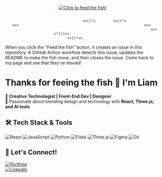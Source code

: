 

<div align="center">

<!-- This is our aquarium tank -->
<a href="https://github.com/yourusername/yourusername/issues/new?title=Feed+the+fish&body=Just+click+submit+to+feed+the+fish!">
  <img src="https://your-image-url.com/fish.png" alt="Click to feed the fish!">
</a>

<!-- Fish will be updated via GitHub Actions -->
```
                                                                      
                                   ><((°>        ><((°>               
   <><                                                         <><    
                                                                  <>< 
                      <°)))><                                         
                            ><((°>>                                   

```

</div>

When you click the "Feed the fish" button, it creates an issue in this repository. A GitHub Action workflow detects this issue, updates the README to make the fish move, and then closes the issue. Come back to my page and see that they've moved!



# Thanks for feeing the fish 👋 I'm Liam  

🔹 **Creative Technologist | Front-End Dev | Designer**  
🔹 Passionate about blending design and technology with **React, Three.js, and AI tools**  

## 🛠️ Tech Stack & Tools
![React](https://img.shields.io/badge/-React-61DAFB?logo=react&logoColor=white&style=for-the-badge) 
![JavaScript](https://img.shields.io/badge/-JavaScript-F7DF1E?logo=javascript&logoColor=black&style=for-the-badge) 
![Python](https://img.shields.io/badge/-Python-3776AB?logo=python&logoColor=white&style=for-the-badge) 
![Flask](https://img.shields.io/badge/-Flask-000000?logo=flask&logoColor=white&style=for-the-badge) ![Three.js](https://img.shields.io/badge/-Three.js-000000?logo=three.js&logoColor=white&style=for-the-badge) ![Figma](https://img.shields.io/badge/-Figma-F24E1E?logo=figma&logoColor=white&style=for-the-badge) ![Git](https://img.shields.io/badge/-Git-F05032?logo=git&logoColor=white&style=for-the-badge)

## 🎨 Let's Connect!
[![Portfolio](https://img.shields.io/badge/-Portfolio-FF5722?style=for-the-badge)](https://liam.site/)  
[![LinkedIn](https://img.shields.io/badge/-LinkedIn-0A66C2?logo=linkedin&logoColor=white&style=for-the-badge)](https://www.linkedin.com/in/liam--brophy/)
